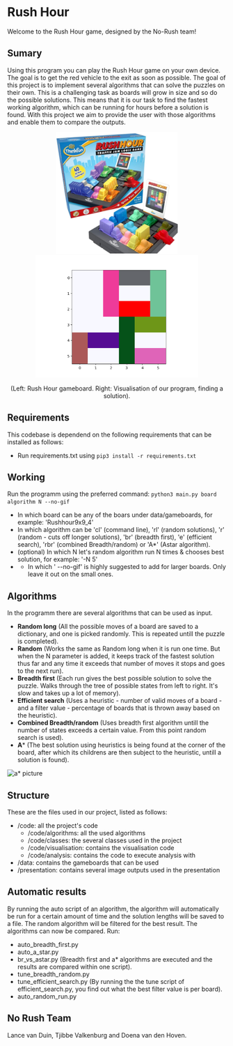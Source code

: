 # Rush Hour
Welcome to the Rush Hour game, designed by the No-Rush team!

## Sumary
Using this program you can play the Rush Hour game on your own device. The goal is to get the red vehicle to the exit as soon as possible. The goal of this project is to implement several algorithms that can solve the puzzles on their own. This is a challenging task as boards will grow in size and so do the possible solutions. This means that it is our task to find the fastest working algorithm, which can be running for hours before a solution is found. With this project we aim to provide the user with those algorithms and enable them to compare the outputs.

<p align="center"><img src="./presentation/rush-hour.jpg?raw=true" height="280" alt="Rush Hour board"><img src="./presentation/solution3.gif?raw=true" height="280" alt="Rush Hour board visualisation"></p>


<p align="center">(Left: Rush Hour gameboard. Right: Visualisation of our program, finding a solution).</p>

## Requirements
This codebase is dependend on the following requirements that can be installed as follows:
- Run requirements.txt using `pip3 install -r requirements.txt`

## Working
Run the programm using the preferred command:
`python3 main.py board algorithm N --no-gif`

- In which board can be any of the boars under data/gameboards, for example: 'Rushhour9x9_4'
- In which algorithm can be 'cl' (command line), 'rl' (random solutions), 'r' (random - cuts off longer solutions), 'br' (breadth first), 'e' (efficient search), 'rbr' (combined Breadth/random) or 'A*' (Astar algorithm).
- (optional) In which N let's random algorithm run N times & chooses best solution, for example: '-N 5'
- - In which ' --no-gif' is highly suggested to add for larger boards. Only leave it out on the small ones.

## Algorithms
In the programm there are several algorithms that can be used as input.
- **Random long** (All the possible moves of a board are saved to a dictionary, and one is picked randomly. This is repeated untill the puzzle is completed).
- **Random** (Works the same as Random long when it is run one time. But when the N parameter is added, it keeps track of the fastest solution thus far and any time it exceeds that number of moves it stops and goes to the next run).
- **Breadth first** (Each run gives the best possible solution to solve the puzzle. Walks through the tree of possible states from left to right. It's slow and takes up a lot of memory).
- **Efficient search** (Uses a heuristic - number of valid moves of a board - and a filter value - percentage of boards that is thrown away based on the heuristic).
- **Combined Breadth/random** (Uses breadth first algorithm untill the number of states exceeds a certain value. From this point random search is used).
- **A*** (The best solution using heuristics is being found at the corner of the board, after which its childrens are then subject to the heuristic, untill a solution is found).

<img src="./presentationa-star-tree.jpeg" alt="a* picture" width="100"/>

## Structure
These are the files used in our project, listed as follows:

- /code: all the project's code
    - /code/algorithms: all the used algorithms
    - /code/classes: the several classes used in the project
    - /code/visualisation: contains the visualisation code
    - /code/analysis: contains the code to execute analysis with
- /data: contains the gameboards that can be used
- /presentation: contains several image outputs used in the presentation

## Automatic results
By running the auto script of an algorithm, the algorithm will automatically be run for a certain amount of time and the solution lengths will be saved to a file. The random algorithm will be filtered for the best result. The algorithms can now be compared. Run:
- auto_breadth_first.py
- auto_a_star.py
- br_vs_astar.py (Breadth first and a* algorithms are executed and the results are compared within one script).
- tune_breadth_random.py
- tune_efficient_search.py (By running the the tune script of efficient_search.py, you find out what the best filter value is per board).
- auto_random_run.py

## No Rush Team
Lance van Duin, Tjibbe Valkenburg and Doena van den Hoven.


